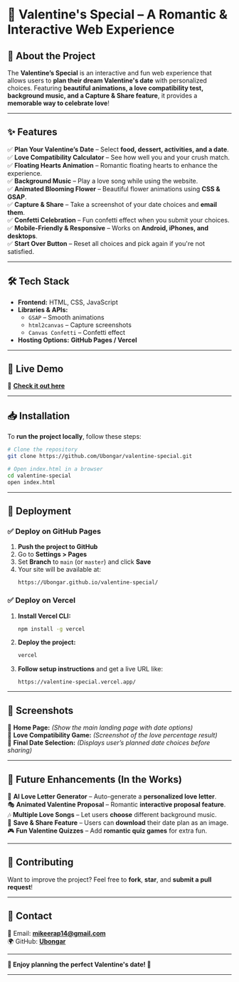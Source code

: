 
# **💖 Valentine's Special – A Romantic & Interactive Web Experience**  

## **🌟 About the Project**  
The **Valentine’s Special** is an interactive and fun web experience that allows users to **plan their dream Valentine's date** with personalized choices. Featuring **beautiful animations, a love compatibility test, background music, and a Capture & Share feature**, it provides a **memorable way to celebrate love**!  

---

## **✨ Features**  
✅ **Plan Your Valentine’s Date** – Select **food, dessert, activities, and a date**.  
✅ **Love Compatibility Calculator** – See how well you and your crush match.  
✅ **Floating Hearts Animation** – Romantic floating hearts to enhance the experience.  
✅ **Background Music** – Play a love song while using the website.  
✅ **Animated Blooming Flower** – Beautiful flower animations using **CSS & GSAP**.  
✅ **Capture & Share** – Take a screenshot of your date choices and **email them**.  
✅ **Confetti Celebration** – Fun confetti effect when you submit your choices.  
✅ **Mobile-Friendly & Responsive** – Works on **Android, iPhones, and desktops**.  
✅ **Start Over Button** – Reset all choices and pick again if you're not satisfied.  

---

## **🛠 Tech Stack**  
- **Frontend:** HTML, CSS, JavaScript  
- **Libraries & APIs:**  
  - `GSAP` – Smooth animations  
  - `html2canvas` – Capture screenshots  
  - `Canvas Confetti` – Confetti effect  
- **Hosting Options:** **GitHub Pages / Vercel**  

---

## **🚀 Live Demo**  
🔗 **[Check it out here](https://Ubongar.github.io/valentine-special/)**  

---

## **📥 Installation**  
To **run the project locally**, follow these steps:  

```sh
# Clone the repository
git clone https://github.com/Ubongar/valentine-special.git

# Open index.html in a browser
cd valentine-special
open index.html
```

---

## **📌 Deployment**  
### **✅ Deploy on GitHub Pages**  
1. **Push the project to GitHub**  
2. Go to **Settings > Pages**  
3. Set **Branch** to `main` (or `master`) and click **Save**  
4. Your site will be available at:  
   ```
   https://Ubongar.github.io/valentine-special/
   ```

### **✅ Deploy on Vercel**  
1. **Install Vercel CLI:**  
   ```sh
   npm install -g vercel
   ```
2. **Deploy the project:**  
   ```sh
   vercel
   ```
3. **Follow setup instructions** and get a live URL like:  
   ```
   https://valentine-special.vercel.app/
   ```

---

## **📸 Screenshots**  
🔹 **Home Page:** *(Show the main landing page with date options)*  
🔹 **Love Compatibility Game:** *(Screenshot of the love percentage result)*  
🔹 **Final Date Selection:** *(Displays user’s planned date choices before sharing)*  

---

## **🔮 Future Enhancements (In the Works)**  
🚀 **AI Love Letter Generator** – Auto-generate a **personalized love letter**.  
🎭 **Animated Valentine Proposal** – Romantic **interactive proposal feature**.  
🎶 **Multiple Love Songs** – Let users **choose** different background music.  
💌 **Save & Share Feature** – Users can **download** their date plan as an image.  
🎮 **Fun Valentine Quizzes** – Add **romantic quiz games** for extra fun.  

---

## **🤝 Contributing**  
Want to improve the project? Feel free to **fork**, **star**, and **submit a pull request**!  

---

## **📧 Contact**  
💌 Email: **mikeerap14@gmail.com**  
🌍 GitHub: **[Ubongar](https://github.com/Ubongar)**  

---

**💖 Enjoy planning the perfect Valentine's date! 💖**  

---
